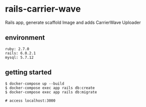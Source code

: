 # rails-carrier-wave

Rails app, generate scaffold Image and adds CarrierWave Uploader
## environment

```shell script
ruby: 2.7.0
rails: 6.0.2.1
mysql: 5.7.12
```

## getting started

```shell script
$ docker-compose up --build
$ docker-compose exec app rails db:create
$ docker-compose exec app rails db:migrate

# access localhost:3000
```
